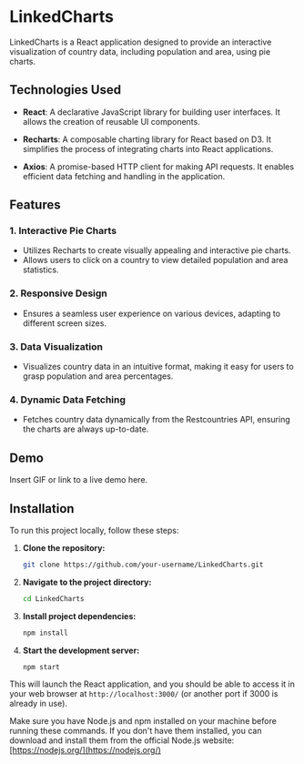 # LinkedCharts

LinkedCharts is a React application designed to provide an interactive visualization of country data, including population and area, using pie charts.

## Technologies Used

- **React**: A declarative JavaScript library for building user interfaces. It allows the creation of reusable UI components.

- **Recharts**: A composable charting library for React based on D3. It simplifies the process of integrating charts into React applications.

- **Axios**: A promise-based HTTP client for making API requests. It enables efficient data fetching and handling in the application.

## Features

### 1. Interactive Pie Charts

- Utilizes Recharts to create visually appealing and interactive pie charts.
- Allows users to click on a country to view detailed population and area statistics.

### 2. Responsive Design

- Ensures a seamless user experience on various devices, adapting to different screen sizes.

### 3. Data Visualization

- Visualizes country data in an intuitive format, making it easy for users to grasp population and area percentages.

### 4. Dynamic Data Fetching

- Fetches country data dynamically from the Restcountries API, ensuring the charts are always up-to-date.

## Demo

Insert GIF or link to a live demo here.

## Installation

To run this project locally, follow these steps:

1. **Clone the repository:**

    ```bash
    git clone https://github.com/your-username/LinkedCharts.git
    ```

2. **Navigate to the project directory:**

    ```bash
    cd LinkedCharts
    ```

3. **Install project dependencies:**

    ```bash
    npm install
    ```

4. **Start the development server:**

    ```bash
    npm start
    ```

This will launch the React application, and you should be able to access it in your web browser at `http://localhost:3000/` (or another port if 3000 is already in use).

Make sure you have Node.js and npm installed on your machine before running these commands. If you don't have them installed, you can download and install them from the official Node.js website: [https://nodejs.org/](https://nodejs.org/)
